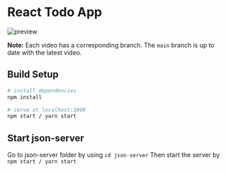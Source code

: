 # React Todo App

![preview](https://user-images.githubusercontent.com/74488675/232191849-3bd19e57-1869-44d7-8ab7-8b8dd7dc80c5.gif)


**Note:** Each video has a corresponding branch. The `main` branch is up to date with the latest video.

## Build Setup

``` bash
# install dependencies
npm install

# serve at localhost:3000
npm start / yarn start
```

## Start json-server
Go to json-server folder by using ```cd json-server```
Then start the server by ```npm start / yarn start```

